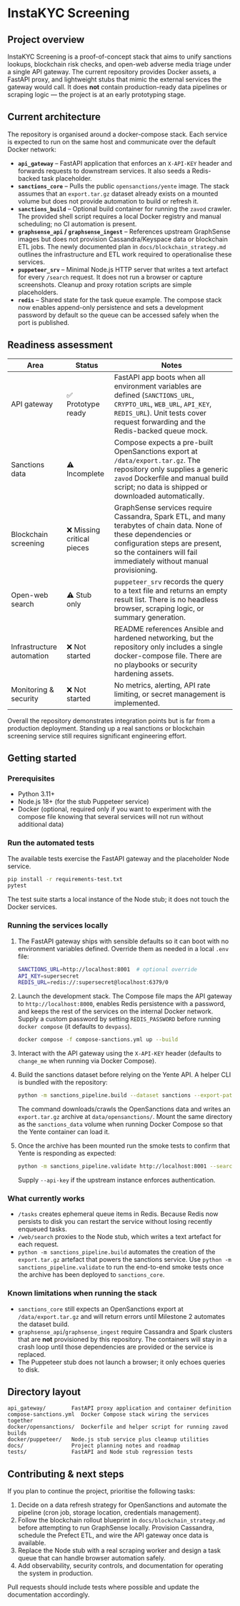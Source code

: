 # InstaKYC Screening

## Project overview
InstaKYC Screening is a proof-of-concept stack that aims to unify sanctions
lookups, blockchain risk checks, and open-web adverse media triage under a
single API gateway. The current repository provides Docker assets, a FastAPI
proxy, and lightweight stubs that mimic the external services the gateway would
call. It does **not** contain production-ready data pipelines or scraping logic
— the project is at an early prototyping stage.

## Current architecture
The repository is organised around a docker-compose stack. Each service is
expected to run on the same host and communicate over the default Docker
network:

- **`api_gateway`** – FastAPI application that enforces an `X-API-KEY` header
  and forwards requests to downstream services. It also seeds a Redis-backed
  task placeholder.
- **`sanctions_core`** – Pulls the public `opensanctions/yente` image. The stack
  assumes that an `export.tar.gz` dataset already exists on a mounted volume but
  does not provide automation to build or refresh it.
- **`sanctions_build`** – Optional build container for running the `zavod`
  crawler. The provided shell script requires a local Docker registry and manual
  scheduling; no CI automation is present.
- **`graphsense_api` / `graphsense_ingest`** – References upstream GraphSense
  images but does not provision Cassandra/Keyspace data or blockchain ETL jobs.
  The newly documented plan in `docs/blockchain_strategy.md` outlines the
  infrastructure and ETL work required to operationalise these services.
- **`puppeteer_srv`** – Minimal Node.js HTTP server that writes a text artefact
  for every `/search` request. It does not run a browser or capture screenshots.
  Cleanup and proxy rotation scripts are simple placeholders.
- **`redis`** – Shared state for the task queue example. The compose stack now
  enables append-only persistence and sets a development password by default so
  the queue can be accessed safely when the port is published.

## Readiness assessment
| Area | Status | Notes |
| --- | --- | --- |
| API gateway | ✅ Prototype ready | FastAPI app boots when all environment variables are defined (`SANCTIONS_URL`, `CRYPTO_URL`, `WEB_URL`, `API_KEY`, `REDIS_URL`). Unit tests cover request forwarding and the Redis-backed queue mock. |
| Sanctions data | ⚠️ Incomplete | Compose expects a pre-built OpenSanctions export at `/data/export.tar.gz`. The repository only supplies a generic `zavod` Dockerfile and manual build script; no data is shipped or downloaded automatically. |
| Blockchain screening | ❌ Missing critical pieces | GraphSense services require Cassandra, Spark ETL, and many terabytes of chain data. None of these dependencies or configuration steps are present, so the containers will fail immediately without manual provisioning. |
| Open-web search | ⚠️ Stub only | `puppeteer_srv` records the query to a text file and returns an empty result list. There is no headless browser, scraping logic, or summary generation. |
| Infrastructure automation | ❌ Not started | README references Ansible and hardened networking, but the repository only includes a single docker-compose file. There are no playbooks or security hardening assets. |
| Monitoring & security | ❌ Not started | No metrics, alerting, API rate limiting, or secret management is implemented. |

Overall the repository demonstrates integration points but is far from a
production deployment. Standing up a real sanctions or blockchain screening
service still requires significant engineering effort.

## Getting started
### Prerequisites
- Python 3.11+
- Node.js 18+ (for the stub Puppeteer service)
- Docker (optional, required only if you want to experiment with the compose
  file knowing that several services will not run without additional data)

### Run the automated tests
The available tests exercise the FastAPI gateway and the placeholder Node
service.

```sh
pip install -r requirements-test.txt
pytest
```

The test suite starts a local instance of the Node stub; it does not touch the
Docker services.

### Running the services locally
1. The FastAPI gateway ships with sensible defaults so it can boot with no
   environment variables defined. Override them as needed in a local `.env`
   file:
   ```sh
   SANCTIONS_URL=http://localhost:8001  # optional override
   API_KEY=supersecret
   REDIS_URL=redis://:supersecret@localhost:6379/0
   ```
2. Launch the development stack. The Compose file maps the API gateway to
   `http://localhost:8000`, enables Redis persistence with a password, and keeps
   the rest of the services on the internal Docker network. Supply a custom
   password by setting `REDIS_PASSWORD` before running `docker compose` (it
   defaults to `devpass`).
   ```sh
   docker compose -f compose-sanctions.yml up --build
   ```
3. Interact with the API gateway using the `X-API-KEY` header (defaults to
   `change_me` when running via Docker Compose).

4. Build the sanctions dataset before relying on the Yente API. A helper CLI is
   bundled with the repository:

   ```sh
   python -m sanctions_pipeline.build --dataset sanctions --export-path data/opensanctions/export.tar.gz
   ```

   The command downloads/crawls the OpenSanctions data and writes an
   `export.tar.gz` archive at `data/opensanctions/`. Mount the same directory as
   the `sanctions_data` volume when running Docker Compose so that the Yente
   container can load it.

5. Once the archive has been mounted run the smoke tests to confirm that Yente
   is responding as expected:

   ```sh
   python -m sanctions_pipeline.validate http://localhost:8001 --search-query "John Smith"
   ```

   Supply `--api-key` if the upstream instance enforces authentication.

### What currently works
- `/tasks` creates ephemeral queue items in Redis. Because Redis now persists to
  disk you can restart the service without losing recently enqueued tasks.
- `/web/search` proxies to the Node stub, which writes a text artefact for each
  request.
- `python -m sanctions_pipeline.build` automates the creation of the
  `export.tar.gz` artefact that powers the sanctions service. Use
  `python -m sanctions_pipeline.validate` to run the end-to-end smoke tests once
  the archive has been deployed to `sanctions_core`.

### Known limitations when running the stack
- `sanctions_core` still expects an OpenSanctions export at `/data/export.tar.gz`
  and will return errors until Milestone 2 automates the dataset build.
- `graphsense_api`/`graphsense_ingest` require Cassandra and Spark clusters that
  are **not** provisioned by this repository. The containers will stay in a
  crash loop until those dependencies are provided or the service is replaced.
- The Puppeteer stub does not launch a browser; it only echoes queries to disk.

## Directory layout
```
api_gateway/        FastAPI proxy application and container definition
compose-sanctions.yml  Docker Compose stack wiring the services together
docker/opensanctions/  Dockerfile and helper script for running zavod builds
docker/puppeteer/   Node.js stub service plus cleanup utilities
docs/               Project planning notes and roadmap
tests/              FastAPI and Node stub regression tests
```

## Contributing & next steps
If you plan to continue the project, prioritise the following tasks:

1. Decide on a data refresh strategy for OpenSanctions and automate the
   pipeline (cron job, storage location, credentials management).
2. Follow the blockchain rollout blueprint in `docs/blockchain_strategy.md`
   before attempting to run GraphSense locally. Provision Cassandra, schedule
   the Prefect ETL, and wire the API gateway once data is available.
3. Replace the Node stub with a real scraping worker and design a task queue
   that can handle browser automation safely.
4. Add observability, security controls, and documentation for operating the
   system in production.

Pull requests should include tests where possible and update the documentation
accordingly.
